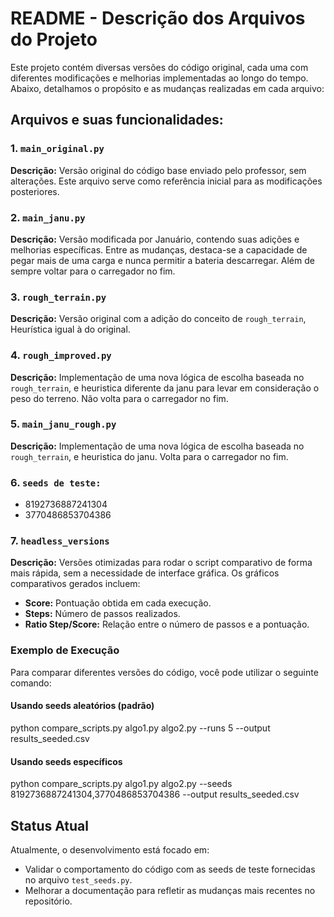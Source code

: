# README - Descrição dos Arquivos do Projeto

Este projeto contém diversas versões do código original, cada uma com diferentes modificações e melhorias implementadas ao longo do tempo. Abaixo, detalhamos o propósito e as mudanças realizadas em cada arquivo:

## Arquivos e suas funcionalidades:

### 1. `main_original.py`
**Descrição:** Versão original do código base enviado pelo professor, sem alterações. Este arquivo serve como referência inicial para as modificações posteriores.

### 2. `main_janu.py`
**Descrição:** Versão modificada por Januário, contendo suas adições e melhorias específicas. Entre as mudanças, destaca-se a capacidade de pegar mais de uma carga e nunca permitir a bateria descarregar. Além de sempre voltar para o carregador no fim.

### 3. `rough_terrain.py`
**Descrição:** Versão original com a adição do conceito de `rough_terrain`, Heurística igual à do original.

### 4. `rough_improved.py`
**Descrição:** Implementação de uma nova lógica de escolha baseada no `rough_terrain`, e heuristica diferente da janu para levar em consideração o peso do terreno. Não volta para o carregador no fim. 

### 5. `main_janu_rough.py`
**Descrição:** Implementação de uma nova lógica de escolha baseada no `rough_terrain`, e heuristica do janu. Volta para o carregador no fim.

### 6. `seeds de teste:`
  - 8192736887241304
  - 3770486853704386

### 7. `headless_versions`
**Descrição:** Versões otimizadas para rodar o script comparativo de forma mais rápida, sem a necessidade de interface gráfica. Os gráficos comparativos gerados incluem:
  - **Score:** Pontuação obtida em cada execução.
  - **Steps:** Número de passos realizados.
  - **Ratio Step/Score:** Relação entre o número de passos e a pontuação.
  ### Exemplo de Execução

  Para comparar diferentes versões do código, você pode utilizar o seguinte comando:

  #### Usando seeds aleatórios (padrão)
  python compare_scripts.py algo1.py algo2.py --runs 5 --output results_seeded.csv

  #### Usando seeds específicos
  python compare_scripts.py algo1.py algo2.py --seeds 8192736887241304,3770486853704386 --output results_seeded.csv



## Status Atual
Atualmente, o desenvolvimento está focado em:
- Validar o comportamento do código com as seeds de teste fornecidas no arquivo `test_seeds.py`.
- Melhorar a documentação para refletir as mudanças mais recentes no repositório.